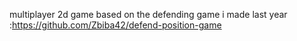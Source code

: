 multiplayer 2d game based on the defending game i made last year :https://github.com/Zbiba42/defend-position-game
